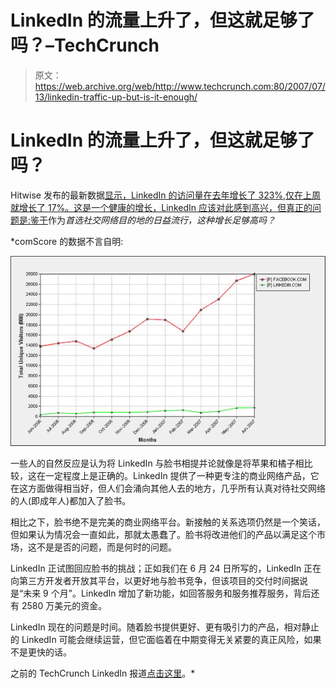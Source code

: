 # LinkedIn 的流量上升了，但这就足够了吗？–TechCrunch

> 原文：<https://web.archive.org/web/http://www.techcrunch.com:80/2007/07/13/linkedin-traffic-up-but-is-it-enough/>

# LinkedIn 的流量上升了，但这就足够了吗？

Hitwise 发布的最新数据[显示，LinkedIn 的访问量在去年增长了 323%,仅在上周就增长了 17%。这是一个健康的增长，LinkedIn 应该对此感到高兴，但真正的问题是:鉴于](https://web.archive.org/web/20220627090308/http://weblogs.hitwise.com/leeann-prescott/2007/07/linkedin_traffic_up_xx_users_m.html)作为*首选社交网络目的地的日益流行，这种增长足够高吗？*

 *comScore 的数据不言自明:

![comscorefacebookvlinkedin.jpg](img/1156929f8348c9027482c607e4eb8727.png)

一些人的自然反应是认为将 LinkedIn 与脸书相提并论就像是将苹果和橘子相比较，这在一定程度上是正确的。LinkedIn 提供了一种更专注的商业网络产品，它在这方面做得相当好，但人们会涌向其他人去的地方，几乎所有认真对待社交网络的人(即成年人)都加入了脸书。

相比之下，脸书绝不是完美的商业网络平台。新接触的关系选项仍然是一个笑话，但如果认为情况会一直如此，那就太愚蠢了。脸书将改进他们的产品以满足这个市场，这不是是否的问题，而是何时的问题。

LinkedIn 正试图回应脸书的挑战；正如我们在 6 月 24 日所写的，LinkedIn 正在向第三方开发者开放其平台，以更好地与脸书竞争，但该项目的交付时间据说是“未来 9 个月”。LinkedIn 增加了新功能，如回答服务和服务推荐服务，背后还有 2580 万美元的资金。

LinkedIn 现在的问题是时间。随着脸书提供更好、更有吸引力的产品，相对静止的 LinkedIn 可能会继续运营，但它面临着在中期变得无关紧要的真正风险，如果不是更快的话。

之前的 TechCrunch LinkedIn 报道[点击这里](https://web.archive.org/web/20220627090308/http://www.beta.techcrunch.com/tag/linkedin)。*